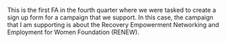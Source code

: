 This is the first FA in the fourth quarter where we were tasked to create a sign up form for a campaign that we support. In this case, the campaign that I am supporting is about the Recovery Empowerment Networking and Employment for Women Foundation (RENEW).


